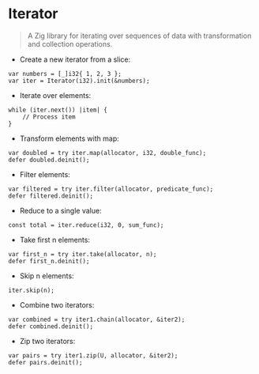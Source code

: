 # Iterator

> A Zig library for iterating over sequences of data with transformation and collection operations.

- Create a new iterator from a slice:
```zig
var numbers = [_]i32{ 1, 2, 3 };
var iter = Iterator(i32).init(&numbers);
```

- Iterate over elements:
```zig
while (iter.next()) |item| {
    // Process item
}
```

- Transform elements with map:
```zig
var doubled = try iter.map(allocator, i32, double_func);
defer doubled.deinit();
```

- Filter elements:
```zig
var filtered = try iter.filter(allocator, predicate_func);
defer filtered.deinit();
```

- Reduce to a single value:
```zig
const total = iter.reduce(i32, 0, sum_func);
```

- Take first n elements:
```zig
var first_n = try iter.take(allocator, n);
defer first_n.deinit();
```

- Skip n elements:
```zig
iter.skip(n);
```

- Combine two iterators:
```zig
var combined = try iter1.chain(allocator, &iter2);
defer combined.deinit();
```

- Zip two iterators:
```zig
var pairs = try iter1.zip(U, allocator, &iter2);
defer pairs.deinit();
```
